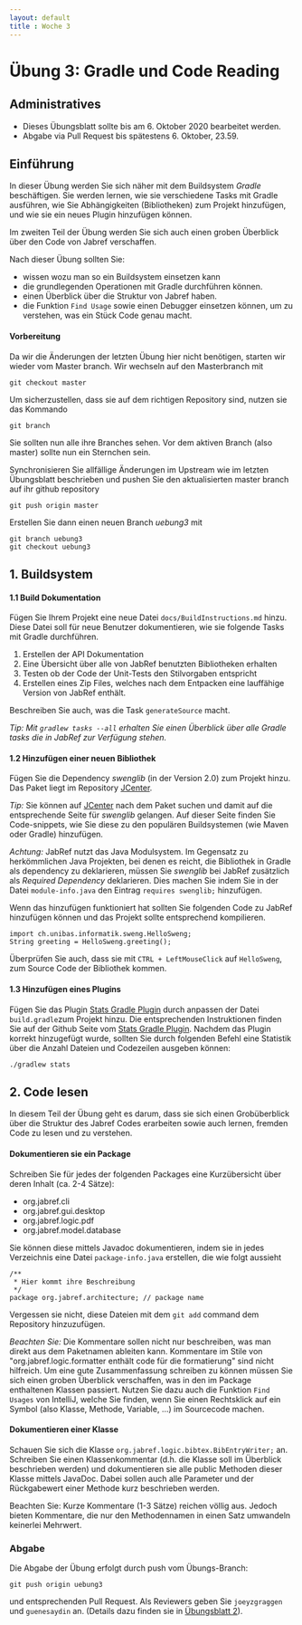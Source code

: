 ```yaml
---
layout: default
title : Woche 3
---
```

# Übung 3: Gradle und Code Reading

## Administratives

* Dieses Übungsblatt sollte bis am 6. Oktober 2020 bearbeitet werden.  
* Abgabe via Pull Request bis spätestens 6. Oktober, 23.59.


## Einführung

In dieser Übung werden Sie sich näher mit dem Buildsystem *Gradle* beschäftigen. Sie werden lernen, wie sie verschiedene Tasks mit Gradle ausführen, wie Sie Abhängigkeiten (Bibliotheken) zum Projekt hinzufügen, und wie sie ein neues Plugin hinzufügen können. 

Im zweiten Teil der Übung werden Sie sich auch einen groben Überblick über den Code von Jabref verschaffen. 

Nach dieser Übung sollten Sie:
* wissen wozu man so ein Buildsystem einsetzen kann
* die grundlegenden Operationen mit Gradle durchführen können.
* einen Überblick über die Struktur von Jabref haben. 
* die Funktion ```Find Usage``` sowie einen Debugger einsetzen können, um zu verstehen, was ein Stück Code genau macht. 


#### Vorbereitung

Da wir die Änderungen der letzten Übung hier nicht benötigen, starten wir wieder vom Master branch. Wir wechseln auf den Masterbranch mit 
```
git checkout master
```

Um sicherzustellen, dass sie auf dem richtigen Repository sind, nutzen sie das Kommando 
```
git branch
```
Sie sollten nun alle ihre Branches sehen. Vor dem aktiven Branch (also master) sollte nun ein Sternchen sein. 

Synchronisieren Sie allfällige Änderungen im Upstream wie im letzten Übungsblatt beschrieben und pushen Sie den aktualisierten master branch auf ihr github repository
```
git push origin master
```

Erstellen Sie dann einen neuen Branch *uebung3* mit
```
git branch uebung3
git checkout uebung3
```

## 1. Buildsystem

#### 1.1 Build Dokumentation 

Fügen Sie Ihrem Projekt eine neue Datei ```docs/BuildInstructions.md``` hinzu. Diese Datei soll für neue Benutzer dokumentieren, wie sie folgende Tasks mit Gradle durchführen. 
1. Erstellen der API Dokumentation
2. Eine Übersicht über alle von JabRef benutzten Bibliotheken erhalten
3. Testen ob der Code der Unit-Tests den Stilvorgaben entspricht
4. Erstellen eines Zip Files, welches nach dem Entpacken eine lauffähige Version von JabRef enthält. 

Beschreiben Sie auch, was die Task ```generateSource``` macht. 


*Tip: Mit ```gradlew tasks --all``` erhalten Sie einen Überblick über alle Gradle tasks die in JabRef zur Verfügung stehen.*



#### 1.2 Hinzufügen einer neuen Bibliothek

Fügen Sie die Dependency *swenglib* (in der Version 2.0) zum Projekt hinzu. Das Paket liegt im Repository [JCenter](https://bintray.com/bintray/jcenter).

*Tip:* Sie können auf [JCenter](https://bintray.com/bintray/jcenter) nach dem Paket suchen und damit auf die entsprechende Seite für *swenglib* gelangen. Auf dieser Seite finden Sie Code-snippets, 
wie Sie diese zu den populären Buildsystemen (wie Maven oder Gradle) hinzufügen. 

*Achtung:* JabRef nutzt das Java Modulsystem. Im Gegensatz zu herkömmlichen Java Projekten, bei denen es reicht, die Bibliothek in Gradle als dependency zu deklarieren, müssen Sie *swenglib* bei JabRef 
zusätzlich als *Required Dependency* deklarieren. Dies machen Sie indem Sie in der Datei ```module-info.java``` den Eintrag ```requires swenglib;``` hinzufügen.

Wenn das hinzufügen funktioniert hat sollten Sie folgenden Code zu JabRef hinzufügen können und das Projekt sollte entsprechend kompilieren. 
```
import ch.unibas.informatik.sweng.HelloSweng;
String greeting = HelloSweng.greeting();
```

Überprüfen Sie auch, dass sie mit ```CTRL + LeftMouseClick``` auf ```HelloSweng```, zum 
Source Code der Bibliothek kommen. 


#### 1.3 Hinzufügen eines Plugins
Fügen Sie das Plugin [Stats Gradle Plugin](https://github.com/aalmiray/stats-gradle-plugin) durch anpassen der Datei ```build.gradle```zum Projekt hinzu. Die entsprechenden Instruktionen finden Sie auf
der Github Seite vom [Stats Gradle Plugin](https://github.com/aalmiray/stats-gradle-plugin).
Nachdem das Plugin korrekt hinzugefügt wurde, sollten Sie durch folgenden Befehl eine Statistik über die Anzahl Dateien und Codezeilen ausgeben können:
```
./gradlew stats
```


## 2. Code lesen

In diesem Teil der Übung geht es darum, dass sie sich einen Grobüberblick über die Struktur des Jabref Codes erarbeiten sowie auch lernen, fremden Code zu lesen und zu verstehen.

#### Dokumentieren sie ein Package

Schreiben Sie für jedes der folgenden Packages eine Kurzübersicht über deren Inhalt (ca. 2-4 Sätze):

* org.jabref.cli
* org.jabref.gui.desktop
* org.jabref.logic.pdf
* org.jabref.model.database

Sie k&ouml;nnen diese mittels Javadoc dokumentieren, indem sie in jedes Verzeichnis eine Datei
```package-info.java``` erstellen, die wie folgt aussieht
```
/**
 * Hier kommt ihre Beschreibung
 */
package org.jabref.architecture; // package name 
```

Vergessen sie nicht, diese Dateien mit dem ```git add``` command dem Repository hinzuzufügen.

*Beachten Sie:* Die Kommentare sollen nicht nur beschreiben, was man direkt aus dem Paketnamen ableiten kann. Kommentare im Stile von "org.jabref.logic.formatter enthält code für die formatierung" sind nicht hilfreich. 
Um eine gute Zusammenfassung schreiben zu können müssen Sie sich einen groben Überblick verschaffen, was in den im Package enthaltenen Klassen passiert. Nutzen Sie dazu auch die Funktion ```Find Usages``` von IntelliJ, welche
Sie finden, wenn Sie einen Rechtsklick auf ein Symbol (also Klasse, Methode, Variable, ...) im Sourcecode machen. 

#### Dokumentieren einer Klasse

Schauen Sie sich die Klasse
```org.jabref.logic.bibtex.BibEntryWriter;``` an. Schreiben Sie einen Klassenkommentar (d.h. die Klasse soll im Überblick beschrieben werden) und dokumentieren sie alle public Methoden dieser Klasse mittels JavaDoc. Dabei sollen auch alle Parameter und der Rückgabewert einer Methode kurz beschrieben werden. 

Beachten Sie: Kurze Kommentare (1-3 Sätze) reichen völlig aus. Jedoch bieten Kommentare, die nur den Methodennamen in einen Satz umwandeln keinerlei Mehrwert. 



### Abgabe
Die Abgabe der Übung erfolgt durch push vom Übungs-Branch: 
```
git push origin uebung3
``` 
und entsprechenden Pull Request. Als Reviewers geben Sie ```joeyzgraggen``` und ```guenesaydin``` an. 
(Details dazu finden sie in [&Uuml;bungsblatt 2](/../../week2/exercises/practical-exercises)).
 
